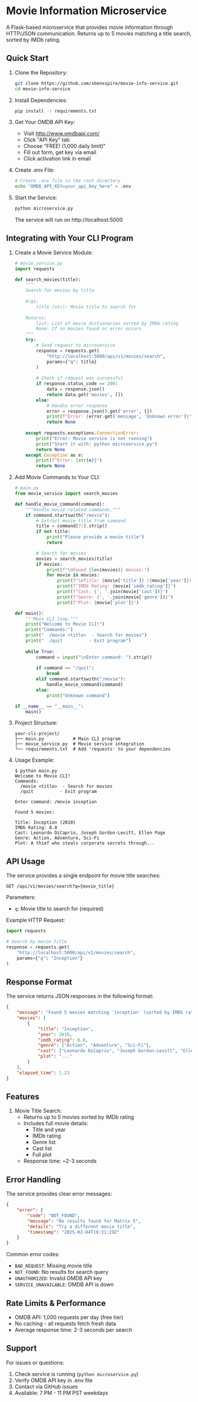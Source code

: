 # Movie Information Microservice

A Flask-based microservice that provides movie information through HTTP/JSON communication. Returns up to 5 movies matching a title search, sorted by IMDb rating.

## Quick Start

1. Clone the Repository:
   ```bash
   git clone https://github.com/xbenxspire/movie-info-service.git
   cd movie-info-service
   ```

2. Install Dependencies:
   ```bash
   pip install -r requirements.txt
   ```

3. Get Your OMDB API Key:
   - Visit http://www.omdbapi.com/
   - Click "API Key" tab
   - Choose "FREE! (1,000 daily limit)"
   - Fill out form, get key via email
   - Click activation link in email

4. Create .env File:
   ```bash
   # Create .env file in the root directory
   echo "OMDB_API_KEY=your_api_key_here" > .env
   ```

5. Start the Service:
   ```bash
   python microservice.py
   ```
   The service will run on http://localhost:5000

## Integrating with Your CLI Program

1. Create a Movie Service Module:
   ```python
   # movie_service.py
   import requests

   def search_movies(title):
       """
       Search for movies by title.
       
       Args:
           title (str): Movie title to search for
           
       Returns:
           list: List of movie dictionaries sorted by IMDb rating
           None: If no movies found or error occurs
       """
       try:
           # Send request to microservice
           response = requests.get(
               "http://localhost:5000/api/v1/movies/search",
               params={"q": title}
           )
           
           # Check if request was successful
           if response.status_code == 200:
               data = response.json()
               return data.get('movies', [])
           else:
               # Handle error response
               error = response.json().get('error', {})
               print(f"Error: {error.get('message', 'Unknown error')}")
               return None
               
       except requests.exceptions.ConnectionError:
           print("Error: Movie service is not running")
           print("Start it with: python microservice.py")
           return None
       except Exception as e:
           print(f"Error: {str(e)}")
           return None
   ```

2. Add Movie Commands to Your CLI:
   ```python
   # main.py
   from movie_service import search_movies

   def handle_movie_command(command):
       """Handle movie-related commands."""
       if command.startswith("/movie"):
           # Extract movie title from command
           title = command[7:].strip()
           if not title:
               print("Please provide a movie title")
               return

           # Search for movies
           movies = search_movies(title)
           if movies:
               print(f"\nFound {len(movies)} movies:")
               for movie in movies:
                   print(f"\nTitle: {movie['title']} ({movie['year']})")
                   print(f"IMDb Rating: {movie['imdb_rating']}")
                   print(f"Cast: {', '.join(movie['cast'])}")
                   print(f"Genre: {', '.join(movie['genre'])}")
                   print(f"Plot: {movie['plot']}")

   def main():
       """Main CLI loop."""
       print("Welcome to Movie CLI!")
       print("Commands:")
       print("  /movie <title>  - Search for movies")
       print("  /quit          - Exit program")
       
       while True:
           command = input("\nEnter command: ").strip()
           
           if command == "/quit":
               break
           elif command.startswith("/movie"):
               handle_movie_command(command)
           else:
               print("Unknown command")

   if __name__ == "__main__":
       main()
   ```

3. Project Structure:
   ```
   your-cli-project/
   ├── main.py           # Main CLI program
   ├── movie_service.py  # Movie service integration
   └── requirements.txt  # Add 'requests' to your dependencies
   ```

4. Usage Example:
   ```
   $ python main.py
   Welcome to Movie CLI!
   Commands:
     /movie <title>  - Search for movies
     /quit          - Exit program

   Enter command: /movie inception
   
   Found 5 movies:

   Title: Inception (2010)
   IMDb Rating: 8.8
   Cast: Leonardo DiCaprio, Joseph Gordon-Levitt, Ellen Page
   Genre: Action, Adventure, Sci-Fi
   Plot: A thief who steals corporate secrets through...
   ```

## API Usage

The service provides a single endpoint for movie title searches:

```
GET /api/v1/movies/search?q={movie_title}
```

Parameters:
- `q`: Movie title to search for (required)

Example HTTP Request:
```python
import requests

# Search by movie title
response = requests.get(
    "http://localhost:5000/api/v1/movies/search",
    params={"q": "Inception"}
)
```

## Response Format

The service returns JSON responses in the following format:

```json
{
    "message": "Found 5 movies matching 'inception' (sorted by IMDb rating):",
    "movies": [
        {
            "title": "Inception",
            "year": 2010,
            "imdb_rating": 8.8,
            "genre": ["Action", "Adventure", "Sci-Fi"],
            "cast": ["Leonardo DiCaprio", "Joseph Gordon-Levitt", "Ellen Page"],
            "plot": "..."
        }
    ],
    "elapsed_time": 1.23
}
```

## Features

1. Movie Title Search:
   - Returns up to 5 movies sorted by IMDb rating
   - Includes full movie details:
     * Title and year
     * IMDb rating
     * Genre list
     * Cast list
     * Full plot
   - Response time: ~2-3 seconds

## Error Handling

The service provides clear error messages:

```json
{
    "error": {
        "code": "NOT_FOUND",
        "message": "No results found for Matrix 5",
        "details": "Try a different movie title",
        "timestamp": "2025-02-04T19:31:29Z"
    }
}
```

Common error codes:
- `BAD_REQUEST`: Missing movie title
- `NOT_FOUND`: No results for search query
- `UNAUTHORIZED`: Invalid OMDB API key
- `SERVICE_UNAVAILABLE`: OMDB API is down

## Rate Limits & Performance

- OMDB API: 1,000 requests per day (free tier)
- No caching - all requests fetch fresh data
- Average response time: 2-3 seconds per search

## Support

For issues or questions:
1. Check service is running (`python microservice.py`)
2. Verify OMDB API key in .env file
3. Contact via GitHub issues
4. Available: 7 PM - 11 PM PST weekdays
